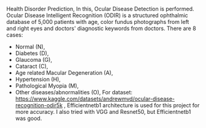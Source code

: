 Health Disorder Prediction,
In this, Ocular Disease Detection is performed.
Ocular Disease Intelligent Recognition (ODIR) is a structured ophthalmic database of 5,000 patients with age, color fundus photographs from left and right eyes and doctors' diagnostic keywords from doctors.
There are 8 cases:
* Normal (N),
* Diabetes (D),
* Glaucoma (G),
* Cataract (C),
* Age related Macular Degeneration (A),
* Hypertension (H),
* Pathological Myopia (M),
* Other diseases/abnormalities (O),
For dataset: https://www.kaggle.com/datasets/andrewmvd/ocular-disease-recognition-odir5k ,
Efficientnetb1 architecture is used for this project for more accuracy. I also tried with VGG and Resnet50, but Efficientnetb1 was good.
